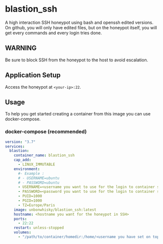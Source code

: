 # blastion_ssh
A high interaction SSH honeypot using bash and openssh edited versions.  
On github, you will only have edited files, but on the honeypot itself, you will get every commands and every login tries done.

## WARNING

Be sure to block SSH from the honeypot to the host to avoid escalation.

## Application Setup

Access the honeypot at `<your-ip>:22`.

## Usage

To help you get started creating a container from this image you can use docker-compose.

### docker-compose (recommended)

```yaml
version: "3.7"
services:
  blastion:
    container_name: blastion_ssh
    cap_add:
      - LINUX_IMMUTABLE
    environment:
      #- Example :
      # - USERNAME=ubuntu
      # - PASSWORD=ubuntu
      - USERNAME=<username you want to use for the login to container ssh>
      - PASSWORD=<password you want to use for the login to container ssh>
      - PUID=1000
      - PGID=1000
      - TZ=Europe/Paris
    image: unbonwhisky/blastion_ssh:latest
    hostname: <hostname you want for the honeypot in SSH>
    ports:
      - 22:22
    restart: unless-stopped
    volumes:
      - "/path/to/container/homedir:/home/<username you have set on top>"
```
